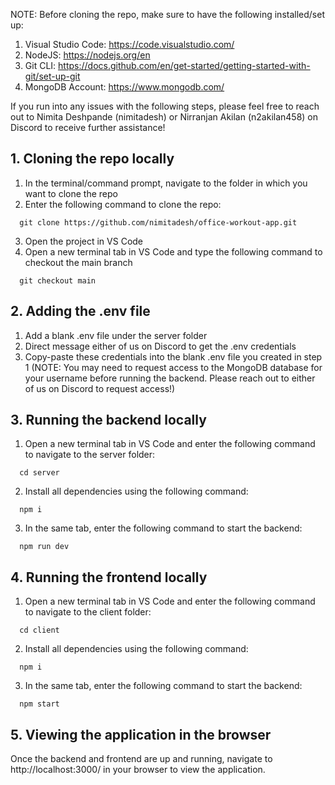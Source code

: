NOTE: Before cloning the repo, make sure to have the following installed/set up:

1. Visual Studio Code: https://code.visualstudio.com/
2. NodeJS: https://nodejs.org/en
3. Git CLI: https://docs.github.com/en/get-started/getting-started-with-git/set-up-git
4. MongoDB Account: https://www.mongodb.com/

If you run into any issues with the following steps, please feel free to reach out to Nimita Deshpande (nimitadesh) or Nirranjan Akilan (n2akilan458) on Discord to receive further assistance!

## 1. Cloning the repo locally

1. In the terminal/command prompt, navigate to the folder in which you want to clone the repo
2. Enter the following command to clone the repo:

```
  git clone https://github.com/nimitadesh/office-workout-app.git
```

3. Open the project in VS Code
4. Open a new terminal tab in VS Code and type the following command to checkout the main branch

```
  git checkout main
```

## 2. Adding the .env file

1. Add a blank .env file under the server folder
2. Direct message either of us on Discord to get the .env credentials
3. Copy-paste these credentials into the blank .env file you created in step 1 (NOTE: You may need to request access to the MongoDB database for your username before running the backend. Please reach out to either of us on Discord to request access!)

## 3. Running the backend locally

1. Open a new terminal tab in VS Code and enter the following command to navigate to the server folder:

```
  cd server
```

2. Install all dependencies using the following command:

```
  npm i
```

3. In the same tab, enter the following command to start the backend:

```
  npm run dev
```

## 4. Running the frontend locally

1. Open a new terminal tab in VS Code and enter the following command to navigate to the client folder:

```
  cd client
```

2. Install all dependencies using the following command:

```
  npm i
```

3. In the same tab, enter the following command to start the backend:

```
  npm start
```

## 5. Viewing the application in the browser

Once the backend and frontend are up and running, navigate to http://localhost:3000/ in your browser to view the application.
